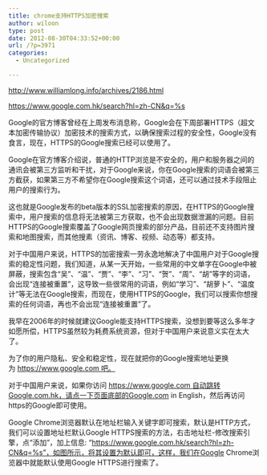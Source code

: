 ```yaml
---
title: chrome支持HTTPS加密搜索
author: wiloon
type: post
date: 2012-08-30T04:33:52+00:00
url: /?p=3971
categories:
  - Uncategorized

---
```

http://www.williamlong.info/archives/2186.html


https://www.google.com.hk/search?hl=zh-CN&q=%s


Google的官方博客曾经在上周发布消息称，Google会在下周部署HTTPS（超文本加密传输协议）加密技术的搜索方式，以确保搜索过程的安全性，Google没有食言，现在，HTTPS的Google搜索已经可以使用了。

Google在官方博客介绍说，普通的HTTP浏览是不安全的，用户和服务器之间的通讯会被第三方监听和干扰，对于Google来说，你在Google搜索的词语会被第三方截获，如果第三方不希望你在Google搜索这个词语，还可以通过技术手段阻止用户的搜索行为。

这也就是Google发布的beta版本的SSL加密搜索的原因，在HTTPS的Google搜索中，用户搜索的信息将无法被第三方获取，也不会出现数据泄漏的问题。目前HTTPS的Google搜索覆盖了Google网页搜索的部分产品，目前还不支持图片搜索和地图搜索，而其他搜素（资讯、博客、视频、动态等）都支持。

对于中国用户来说，HTTPS的加密搜索一劳永逸地解决了中国用户对于Google搜索的稳定性问题，我们知道，从某一天开始，一些常用的中文单字在Google中被屏蔽，搜索包含“吴”、“温”、“贾”、“李”、“习”、“贺”、“周”、“胡”等字的词语，会出现“连接被重置”，这导致一些很常用的词语，例如“学习”、“胡萝卜”、“温度计”等无法在Google搜索，而现在，使用HTTPS的Google，我们可以搜索你想搜索的任何词语，再也不会出现“连接被重置”了。

我早在2006年的时候就建议Google能支持HTTPS搜索，没想到要等这么多年才如愿所偿，HTTPS虽然较为耗费系统资源，但对于中国用户来说意义实在太大了。

为了你的用户隐私、安全和稳定性，现在就把你的Google搜索地址更换为 https://www.google.com 吧。

对于中国用户来说，如果你访问 https://www.google.com 自动跳转Google.com.hk，请点一下页面底部的Google.com in English，然后再访问https的Google即可使用。

Google Chrome浏览器默认在地址栏输入关键字即可搜索，默认是HTTP方式，我们可以设置地址栏默认Google HTTPS搜索的方法，右击地址栏-修改搜索引擎，点“添加”，加上信息: “https://www.google.com.hk/search?hl=zh-CN&q=%s”，如图所示，将其设置为默认即可，这样，我们在Google Chrome浏览器中就能默认使用Google HTTPS进行搜索了。